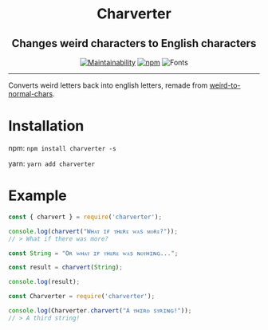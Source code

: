 <div align=center>

# Charverter

## Changes weird characters to English characters

[![Maintainability](https://api.codeclimate.com/v1/badges/b334b49a02542d226929/maintainability)](https://codeclimate.com/github/Kitsune-Softworks/Charverter/maintainability)
[![npm](https://img.shields.io/npm/v/charverter)](https://www.npmjs.com/package/charverter)
![Fonts](https://img.shields.io/badge/Fonts%20Added-2-orange)

---
<div align=left>

Converts weird letters back into english letters, remade from [weird-to-normal-chars](https://github.com/DavideViolante/weird-to-normal-chars).

# Installation

npm: `npm install charverter -s`

yarn: `yarn add charverter`

# Example

```js
const { charvert } = require('charverter');

console.log(charvert("Wʜᴀᴛ ɪғ ᴛʜᴇʀᴇ ᴡᴀs ᴍᴏʀᴇ?"));
// > What if there was more?

const String = "Oʀ ᴡʜᴀᴛ ɪғ ᴛʜᴇʀᴇ ᴡᴀs ɴᴏᴛʜɪɴɢ...";

const result = charvert(String);

console.log(result);
```

```js
const Charverter = require('charverter');

console.log(Charverter.charvert("A ᴛʜɪʀᴅ sᴛʀɪɴɢ!"));
// > A third string!
```
